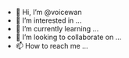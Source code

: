 - 👋 Hi, I’m @voicewan
- 👀 I’m interested in ...
- 🌱 I’m currently learning ...
- 💞️ I’m looking to collaborate on ...
- 📫 How to reach me ...

<!---
voicewan/voicewan is a ✨ special ✨ repository because its `README.md` (this file) appears on your GitHub profile.
You can click the Preview link to take a look at your changes.
--->
